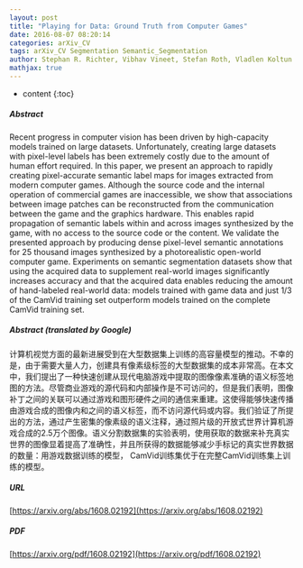 ```yaml
---
layout: post
title: "Playing for Data: Ground Truth from Computer Games"
date: 2016-08-07 08:20:14
categories: arXiv_CV
tags: arXiv_CV Segmentation Semantic_Segmentation
author: Stephan R. Richter, Vibhav Vineet, Stefan Roth, Vladlen Koltun
mathjax: true
---
```


* content
{:toc}

##### Abstract
Recent progress in computer vision has been driven by high-capacity models trained on large datasets. Unfortunately, creating large datasets with pixel-level labels has been extremely costly due to the amount of human effort required. In this paper, we present an approach to rapidly creating pixel-accurate semantic label maps for images extracted from modern computer games. Although the source code and the internal operation of commercial games are inaccessible, we show that associations between image patches can be reconstructed from the communication between the game and the graphics hardware. This enables rapid propagation of semantic labels within and across images synthesized by the game, with no access to the source code or the content. We validate the presented approach by producing dense pixel-level semantic annotations for 25 thousand images synthesized by a photorealistic open-world computer game. Experiments on semantic segmentation datasets show that using the acquired data to supplement real-world images significantly increases accuracy and that the acquired data enables reducing the amount of hand-labeled real-world data: models trained with game data and just 1/3 of the CamVid training set outperform models trained on the complete CamVid training set.

##### Abstract (translated by Google)
计算机视觉方面的最新进展受到在大型数据集上训练的高容量模型的推动。不幸的是，由于需要大量人力，创建具有像素级标签的大型数据集的成本非常高。在本文中，我们提出了一种快速创建从现代电脑游戏中提取的图像像素准确的语义标签地图的方法。尽管商业游戏的源代码和内部操作是不可访问的，但是我们表明，图像补丁之间的关联可以通过游戏和图形硬件之间的通信来重建。这使得能够快速传播由游戏合成的图像内和之间的语义标签，而不访问源代码或内容。我们验证了所提出的方法，通过产生密集的像素级的语义注释，通过照片级的开放式世界计算机游戏合成的2.5万个图像。语义分割数据集的实验表明，使用获取的数据来补充真实世界的图像显着提高了准确性，并且所获得的数据能够减少手标记的真实世界数据的数量：用游戏数据训练的模型， CamVid训练集优于在完整CamVid训练集上训练的模型。

##### URL
[https://arxiv.org/abs/1608.02192](https://arxiv.org/abs/1608.02192)

##### PDF
[https://arxiv.org/pdf/1608.02192](https://arxiv.org/pdf/1608.02192)

